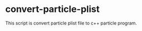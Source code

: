 convert-particle-plist
======================

This script is convert particle plist file to c++ particle program.
